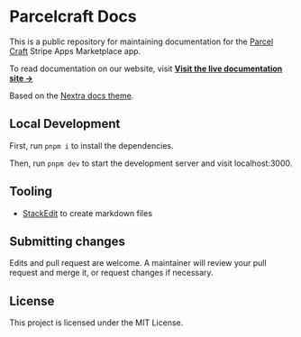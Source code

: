# Parcelcraft Docs

This is a public repository for maintaining documentation for the [Parcel Craft](https://www.parcelcraft.com) Stripe Apps Marketplace app.

To read documentation on our website, visit [**Visit the live documentation site →**](https://www.parcelcraft.com/docs)

Based on the [Nextra docs theme](https://nextra.site/docs/docs-theme/start).

## Local Development

First, run `pnpm i` to install the dependencies.

Then, run `pnpm dev` to start the development server and visit localhost:3000.

## Tooling
- [StackEdit](https://stackedit.io/app#) to create markdown files


## Submitting changes
Edits and pull request are welcome.  A maintainer will review your pull request and merge it, or request changes if necessary.

## License

This project is licensed under the MIT License.

